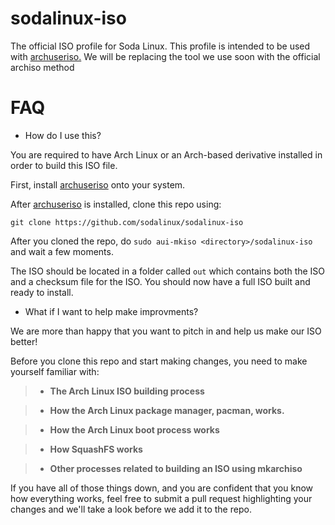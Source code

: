 # sodalinux-iso

The official ISO profile for Soda Linux. This profile is intended to be used with [archuseriso.](https://github.com/laurent85v/archuseriso) We will be replacing the tool we use soon with the official archiso method


# FAQ

- How do I use this?

You are required to have Arch Linux or an Arch-based derivative installed in order to build this ISO file.

First, install [archuseriso](https://github.com/laurent85v/archuseriso) onto your system.

After [archuseriso](https://github.com/laurent85v/archuseriso) is installed, clone this repo using:

`git clone https://github.com/sodalinux/sodalinux-iso`

After you cloned the repo, do `sudo aui-mkiso <directory>/sodalinux-iso` and wait a few moments.

The ISO should be located in a folder called `out` which contains both the ISO and a checksum file for the ISO. You should now have a full ISO built and ready to install.

- What if I want to help make improvments?

We are more than happy that you want to pitch in and help us make our ISO better!

Before you clone this repo and start making changes, you need to make yourself familiar with:

> - **The Arch Linux ISO building process**

> - **How the Arch Linux package manager, pacman, works.**

> - **How the Arch Linux boot process works**

> - **How SquashFS works**

> - **Other processes related to building an ISO using mkarchiso**

If you have all of those things down, and you are confident that you know how everything works, feel free to submit a pull request highlighting your changes and we'll take a look before we add it to the repo.






